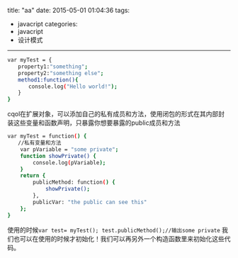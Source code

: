 title: "aa"
date: 2015-05-01 01:04:36
tags:
- javacript
categories:
- javacript
- 设计模式
---

```bash
var myTest = {
　　property1:"something";
　　property2:"something else";
　　method1:function(){
　　　　console.log("Hello world!");
　　}
}
```

cqol在扩展对象，可以添加自己的私有成员和方法，使用闭包的形式在其内部封装这些变量和函数声明，只暴露你想要暴露的public成员和方法

```bash
var myTest = function() {
　　//私有变量和方法
    var pVariable = "some private";
    function showPrivate() {
        console.log(pVariable);
    }
    return {
        publicMethod: function() {
            showPrivate();
        },
        publicVar: "the public can see this"
    };
}
```
使用的时候`var test= myTest(); test.publicMethod();//输出some private`
我们也可以在使用的时候才初始化！我们可以再另外一个构造函数里来初始化这些代码。
